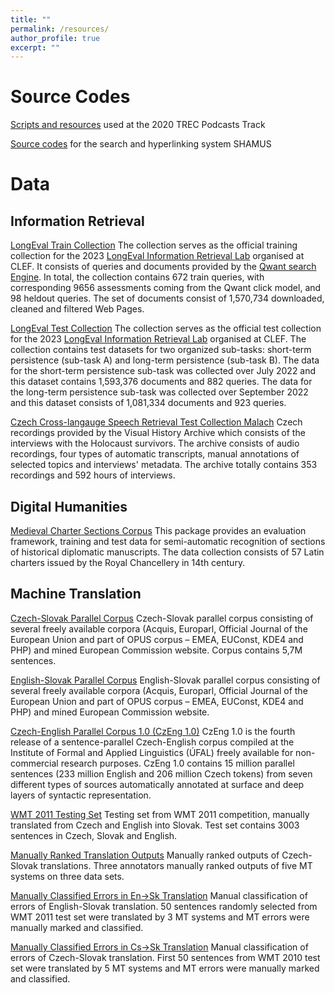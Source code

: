 ```yaml
---
title: ""
permalink: /resources/
author_profile: true
excerpt: ""
---
```


# Source Codes

[Scripts and resources](https://github.com/galuscakova/podcasts) used at the 2020 TREC Podcasts Track

[Source codes](https://redmine.ms.mff.cuni.cz/projects/shamus-proj) for the search and hyperlinking system SHAMUS


# Data

## Information Retrieval
[LongEval Train Collection](http://hdl.handle.net/11234/1-5010)
The collection serves as the official training collection for the 2023 [LongEval Information Retrieval Lab](https://clef-longeval.github.io/) organised at CLEF. It consists of queries and documents provided by the [Qwant search Engine](https://www.qwant.com).  In total, the collection contains 672 train queries, with corresponding 9656 assessments coming from the Qwant click model, and 98 heldout queries. The set of documents consist of 1,570,734 downloaded, cleaned and filtered Web Pages. 

[LongEval Test Collection](http://hdl.handle.net/11234/1-5139)
The collection serves as the official test collection for the 2023 [LongEval Information Retrieval Lab](https://clef-longeval.github.io/) organised at CLEF. The collection contains test datasets for two organized sub-tasks: short-term persistence (sub-task A) and long-term persistence (sub-task B). The data for the short-term persistence sub-task was collected over July 2022 and this dataset contains 1,593,376 documents and 882 queries. The data for the long-term persistence sub-task was collected over September 2022 and this dataset consists of 1,081,334 documents and 923 queries.

[Czech Cross-langauge Speech Retrieval Test Collection Malach](https://lindat.mff.cuni.cz/repository/xmlui/handle/11234/1-1912)
Czech recordings provided by the Visual History Archive which consists of the interviews with the Holocaust survivors. The archive consists of audio recordings, four types of automatic transcripts, manual annotations of selected topics and interviews' metadata. The archive totally contains 353 recordings and 592 hours of interviews.

## Digital Humanities

[Medieval Charter Sections Corpus](https://lindat.mff.cuni.cz/repository/xmlui/handle/11234/1-1952)
This package provides an evaluation framework, training and test data for semi-automatic recognition of sections of historical diplomatic manuscripts. The data collection consists of 57 Latin charters issued by the Royal Chancellery in 14th century.

## Machine Translation

[Czech-Slovak Parallel Corpus](https://lindat.mff.cuni.cz/repository/xmlui/handle/11858/00-097C-0000-0006-AADF-0)
Czech-Slovak parallel corpus consisting of several freely available corpora (Acquis, Europarl, Official Journal of the European Union and part of OPUS corpus – EMEA, EUConst, KDE4 and PHP) and mined European Commission website. Corpus contains 5,7M sentences.

[English-Slovak Parallel Corpus](https://lindat.mff.cuni.cz/repository/xmlui/handle/11858/00-097C-0000-0006-AAE0-A)
English-Slovak parallel corpus consisting of several freely available corpora (Acquis, Europarl, Official Journal of the European Union and part of OPUS corpus – EMEA,  EUConst, KDE4 and PHP) and mined European Commission website.

[Czech-English Parallel Corpus 1.0 (CzEng 1.0)](https://lindat.mff.cuni.cz/repository/xmlui/handle/11234/1-1458)
CzEng 1.0 is the fourth release of a sentence-parallel Czech-English corpus compiled at the Institute of Formal and Applied Linguistics (ÚFAL) freely available for non-commercial research purposes. CzEng 1.0 contains 15 million parallel sentences (233 million English and 206 million Czech tokens) from seven different types of sources automatically annotated at surface and deep layers of syntactic representation.

[WMT 2011 Testing Set](https://lindat.mff.cuni.cz/repository/xmlui/handle/11858/00-097C-0000-0006-AADA-9)
Testing set from WMT 2011 competition, manually translated from Czech and English into Slovak. Test set contains 3003 sentences in Czech, Slovak and English.

[Manually Ranked Translation Outputs](https://lindat.mff.cuni.cz/repository/xmlui/handle/11858/00-097C-0000-0006-AADD-3)
Manually ranked outputs of Czech-Slovak translations. Three annotators manually ranked outputs of five MT systems on three data sets.

[Manually Classified Errors in En->Sk Translation](https://lindat.mff.cuni.cz/repository/xmlui/handle/11858/00-097C-0000-0006-AADC-5)
Manual classification of errors of English-Slovak translation. 50 sentences randomly selected from WMT 2011 test set were translated by 3 MT systems and MT errors were manually marked and classified.

[Manually Classified Errors in Cs->Sk Translation](https://lindat.mff.cuni.cz/repository/xmlui/handle/11858/00-097C-0000-0006-AADB-7)
Manual classification of errors of Czech-Slovak translation. First 50 sentences from WMT 2010 test set were translated by 5 MT systems and MT errors were manually marked and classified.



